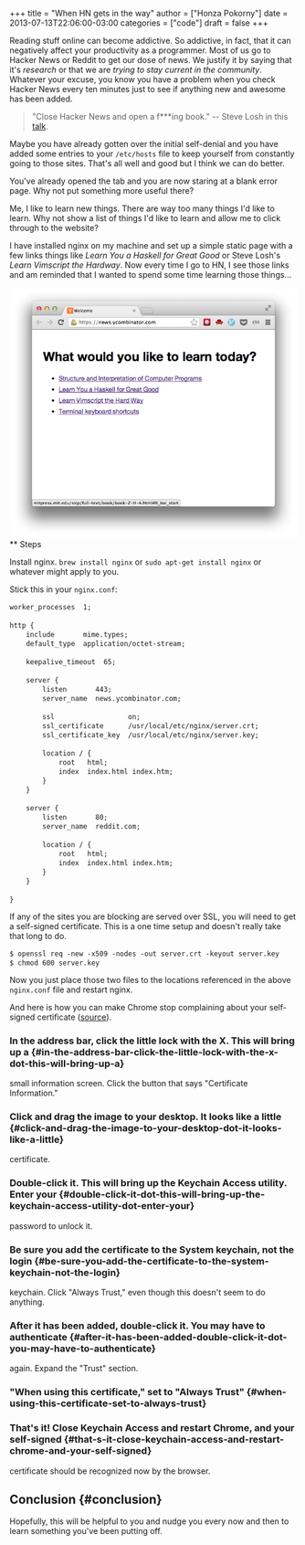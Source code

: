 +++
title = "When HN gets in the way"
author = ["Honza Pokorny"]
date = 2013-07-13T22:06:00-03:00
categories = ["code"]
draft = false
+++

Reading stuff online can become addictive.  So addictive, in fact, that it can
negatively affect your productivity as a programmer.  Most of us go to Hacker
News or Reddit to get our dose of news.  We justify it by saying that it's
_research_ or that we are _trying to stay current in the community_.  Whatever
your excuse, you know you have a problem when you check Hacker News every ten
minutes just to see if anything new and awesome has been added.

> "Close Hacker News and open a f\*\*\*ing book."
> -- Steve Losh in this [talk](http://devslovebacon.com/conferences/bacon-2012/talks/eve-working-around-evolution).

Maybe you have already gotten over the initial self-denial and you have added
some entries to your `/etc/hosts` file to keep yourself from constantly going
to those sites.  That's all well and good but I think we can do better.

You've already opened the tab and you are now staring at a blank error page.
Why not put something more useful there?

Me, I like to learn new things.  There are way too many things I'd like to
learn.  Why not show a list of things I'd like to learn and allow me to click
through to the website?

I have installed nginx on my machine and set up a simple static page with a few
links things like _Learn You a Haskell for Great Good_ or Steve Losh's _Learn
Vimscript the Hardway_.  Now every time I go to HN, I see those links and am
reminded that I wanted to spend some time learning those things...

![](/images/hn_nginx.png)\*\* Steps

Install nginx.  `brew install nginx` or `sudo apt-get install nginx` or
whatever might apply to you.

Stick this in your `nginx.conf`:

```nil
worker_processes  1;

http {
    include       mime.types;
    default_type  application/octet-stream;

    keepalive_timeout  65;

    server {
        listen       443;
        server_name  news.ycombinator.com;

        ssl                  on;
        ssl_certificate      /usr/local/etc/nginx/server.crt;
        ssl_certificate_key  /usr/local/etc/nginx/server.key;

        location / {
            root   html;
            index  index.html index.htm;
        }
    }

    server {
        listen       80;
        server_name  reddit.com;

        location / {
            root   html;
            index  index.html index.htm;
        }
    }

}
```

If any of the sites you are blocking are served over SSL, you will need to get
a self-signed certificate.  This is a one time setup and doesn't really take
that long to do.

```nil
$ openssl req -new -x509 -nodes -out server.crt -keyout server.key
$ chmod 600 server.key
```

Now you just place those two files to the locations referenced in the above
`nginx.conf` file and restart nginx.

And here is how you can make Chrome stop complaining about your self-signed
certificate ([source](http://www.robpeck.com/2010/10/google-chrome-mac-os-x-and-self-signed-ssl-certificates/)).


### In the address bar, click the little lock with the X. This will bring up a {#in-the-address-bar-click-the-little-lock-with-the-x-dot-this-will-bring-up-a}

small information screen. Click the button that says "Certificate
Information."


### Click and drag the image to your desktop. It looks like a little {#click-and-drag-the-image-to-your-desktop-dot-it-looks-like-a-little}

certificate.


### Double-click it. This will bring up the Keychain Access utility. Enter your {#double-click-it-dot-this-will-bring-up-the-keychain-access-utility-dot-enter-your}

password to unlock it.


### Be sure you add the certificate to the System keychain, not the login {#be-sure-you-add-the-certificate-to-the-system-keychain-not-the-login}

keychain. Click "Always Trust," even though this doesn't seem to do
anything.


### After it has been added, double-click it. You may have to authenticate {#after-it-has-been-added-double-click-it-dot-you-may-have-to-authenticate}

again. Expand the "Trust" section.


### "When using this certificate," set to "Always Trust" {#when-using-this-certificate-set-to-always-trust}


### That's it! Close Keychain Access and restart Chrome, and your self-signed {#that-s-it-close-keychain-access-and-restart-chrome-and-your-self-signed}

certificate should be recognized now by the browser.


## Conclusion {#conclusion}

Hopefully, this will be helpful to you and nudge you every now and then to
learn something you've been putting off.
